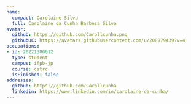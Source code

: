 ```yaml
---
name:
  compact: Carolaine Silva
  full: Carolaine da Cunha Barbosa Silva
avatar:
  github: https://github.com/Carollcunha.png
  githubUC: https://avatars.githubusercontent.com/u/208979439?v=4
occupations:
- id: 20221380012
  type: student
  campus: ifpb-jp
  course: cstrc
  isFinished: false
addresses:
  github: https://github.com/Carollcunha
  linkedin: https://www.linkedin.com/in/carolaine-da-cunha/
---
```

